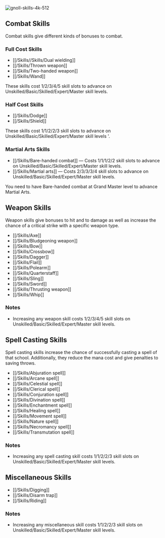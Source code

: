 ![gnoll-skills-4k-512](https://github.com/hyvanmielenpelit/GnollHack/assets/16661034/a9a400b4-ff5e-4d3c-ba36-25d9977f25d8)

## Combat Skills

Combat skills give different kinds of bonuses to combat.

### Full Cost Skills

- [[/Skills//Skills/Dual wielding]]
- [[/Skills/Thrown weapon]]
- [[/Skills/Two-handed weapon]]
- [[/Skills/Wand]]

These skills cost 1/2/3/4/5 skill slots to advance on Unskilled/Basic/Skilled/Expert/Master skill levels.

### Half Cost Skills

- [[/Skills/Dodge]]
- [[/Skills/Shield]]

These skills cost 1/1/2/2/3 skill slots to advance on Unskilled/Basic/Skilled/Expert/Master skill levels '.

### Martial Arts Skills

- [[/Skills/Bare-handed combat]] — Costs 1/1/1/2/2 skill slots to advance on Unskilled/Basic/Skilled/Expert/Master skill levels.
- [[/Skills/Martial arts]] — Costs 2/3/3/3/4 skill slots to advance on Unskilled/Basic/Skilled/Expert/Master skill levels.

You need to have Bare-handed combat at Grand Master level to advance Martial Arts.

## Weapon Skills

Weapon skills give bonuses to hit and to damage as well as increase the chance of a critical strike with a specific weapon type.

- [[/Skills/Axe]]
- [[/Skills/Bludgeoning weapon]]
- [[/Skills/Bow]]
- [[/Skills/Crossbow]]
- [[/Skills/Dagger]]
- [[/Skills/Flail]]
- [[/Skills/Polearm]]
- [[/Skills/Quarterstaff]]
- [[/Skills/Sling]]
- [[/Skills/Sword]]
- [[/Skills/Thrusting weapon]]
- [[/Skills/Whip]]

### Notes

- Increasing any weapon skill costs 1/2/3/4/5 skill slots on Unskilled/Basic/Skilled/Expert/Master skill levels.

## Spell Casting Skills

Spell casting skills increase the chance of successfully casting a spell of that school. Additionally, they reduce the mana cost and give penalties to saving throws.

- [[/Skills/Abjuration spell]]
- [[/Skills/Arcane spell]]
- [[/Skills/Celestial spell]]
- [[/Skills/Clerical spell]]
- [[/Skills/Conjuration spell]]
- [[/Skills/Divination spell]]
- [[/Skills/Enchantment spell]]
- [[/Skills/Healing spell]]
- [[/Skills/Movement spell]]
- [[/Skills/Nature spell]]
- [[/Skills/Necromancy spell]]
- [[/Skills/Transmutation spell]]

### Notes

- Increasing any spell casting skill costs 1/1/2/2/3 skill slots on Unskilled/Basic/Skilled/Expert/Master skill levels.

## Miscellaneous Skills

- [[/Skills/Digging]]
- [[/Skills/Disarm trap]]
- [[/Skills/Riding]]

### Notes

- Increasing any miscellaneous skill costs 1/1/2/2/3 skill slots on Unskilled/Basic/Skilled/Expert/Master skill levels.


